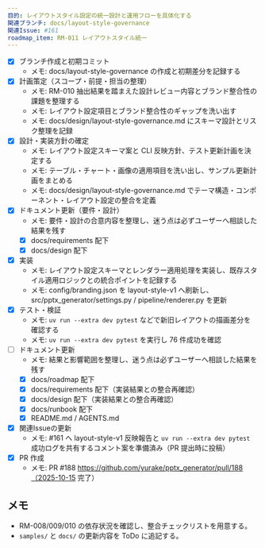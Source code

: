 ```yaml
---
目的: レイアウトスタイル設定の統一設計と運用フローを具体化する
関連ブランチ: docs/layout-style-governance
関連Issue: #161
roadmap_item: RM-011 レイアウトスタイル統一
---
```


- [x] ブランチ作成と初期コミット
  - メモ: docs/layout-style-governance の作成と初期差分を記録する
- [x] 計画策定（スコープ・前提・担当の整理）
  - メモ: RM-010 抽出結果を踏まえた設計レビュー内容とブランド整合性の課題を整理する
  - メモ: レイアウト設定項目とブランド整合性のギャップを洗い出す
  - メモ: docs/design/layout-style-governance.md にスキーマ設計とリスク整理を記録
- [x] 設計・実装方針の確定
  - メモ: レイアウト設定スキーマ案と CLI 反映方針、テスト更新計画を決定する
  - メモ: テーブル・チャート・画像の適用項目を洗い出し、サンプル更新計画をまとめる
  - メモ: docs/design/layout-style-governance.md でテーマ構造・コンポーネント・レイアウト設定の整合を定義
- [x] ドキュメント更新（要件・設計）
  - メモ: 要件・設計の合意内容を整理し、迷う点は必ずユーザーへ相談した結果を残す
  - [x] docs/requirements 配下
  - [x] docs/design 配下
- [x] 実装
  - メモ: レイアウト設定スキーマとレンダラー適用処理を実装し、既存スタイル適用ロジックとの統合ポイントを記録する
  - メモ: config/branding.json を layout-style-v1 へ刷新し、src/pptx_generator/settings.py / pipeline/renderer.py を更新
- [x] テスト・検証
  - メモ: `uv run --extra dev pytest` などで新旧レイアウトの描画差分を確認する
  - メモ: `uv run --extra dev pytest` を実行し 76 件成功を確認
- [ ] ドキュメント更新
  - メモ: 結果と影響範囲を整理し、迷う点は必ずユーザーへ相談した結果を残す
  - [x] docs/roadmap 配下
  - [x] docs/requirements 配下（実装結果との整合再確認）
  - [x] docs/design 配下（実装結果との整合再確認）
  - [x] docs/runbook 配下
  - [x] README.md / AGENTS.md
- [x] 関連Issueの更新
  - メモ: #161 へ layout-style-v1 反映報告と `uv run --extra dev pytest` 成功ログを共有するコメント案を準備済み（PR 提出時に投稿）
- [x] PR 作成
  - メモ: PR #188 https://github.com/yurake/pptx_generator/pull/188（2025-10-15 完了）

## メモ
- RM-008/009/010 の依存状況を確認し、整合チェックリストを用意する。
- `samples/` と `docs/` の更新内容を ToDo に追記する。
